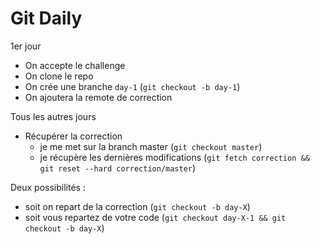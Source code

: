 # Git Daily

1er jour

- On accepte le challenge
- On clone le repo
- On crée une branche `day-1` (`git checkout -b day-1`)
- On ajoutera la remote de correction

Tous les autres jours

- Récupérer la correction
  - je me met sur la branch master (`git checkout master`)
  - je récupère les dernières modifications (`git fetch correction && git reset --hard correction/master`)
  
Deux possibilités :
- soit on repart de la correction (`git checkout -b day-X`)
- soit vous repartez de votre code (`git checkout day-X-1 && git checkout -b day-X`)
